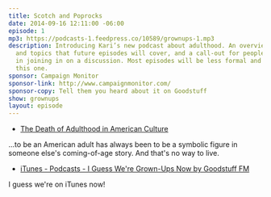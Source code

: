 ```yaml
---
title: Scotch and Poprocks
date: 2014-09-16 12:11:00 -06:00
episode: 1
mp3: https://podcasts-1.feedpress.co/10589/grownups-1.mp3
description: Introducing Kari’s new podcast about adulthood. An overview of the themes
  and topics that future episodes will cover, and a call-out for people interested
  in joining in on a discussion. Most episodes will be less formal and scripted than
  this one.
sponsor: Campaign Monitor
sponsor-link: http://www.campaignmonitor.com/
sponsor-copy: Tell them you heard about it on Goodstuff
show: grownups
layout: episode
---
```


* [The Death of Adulthood in American Culture][1]

...to be an American adult has always been to be a symbolic figure in someone else's coming-of-age story. And that's no way to live.

* [iTunes - Podcasts - I Guess We're Grown-Ups Now by Goodstuff FM][2]

I guess we're on iTunes now!

[1]: http://mobile.nytimes.com/2014/09/14/magazine/the-death-of-adulthood-in-american-culture.html
[2]: https://itunes.apple.com/us/podcast/i-guess-were-grown-ups-now/id920093038?mt=2
